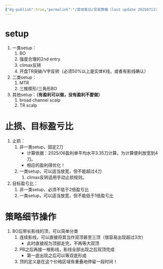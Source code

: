 ```yaml
---
{"dg-publish":true,"permalink":"/其他笔记/交易策略（last update 20250711）/","tags":["gardenEntry"]}
---
```


# setup
1. 一类setup：
	1. BO
	2. 强度合理的2nd entry
	3. climax反转
	4. 开盘TR突破/V字反转（必须50%以上是实体K线，或者有影线确认）
2. 二类setup：
	1. MTR
	2. 三推楔形/三角形BO
3. 其他setup：**（有盈利可以做，没有盈利不要做）**
	1. broad channel scalp
	2. TR scalp
# 止损、目标盈亏比
1. 止损：
	1. 非一类setup，固定2刀
		- 计算依据：2025/06盈利单平均水平3.35刀计算，为计算便利放宽到4刀。
		- 相应的盈利得优化！
	2. 一类setup，可以适当放宽，但不能超过4刀
		1. climax反转适用手动止损规则。
2. 目标盈亏比：
	1. 非一类setup，必须不低于2倍盈亏比
	2. 一类setup，可以适当放宽，但不能低于1倍盈亏比
# 策略细节操作
1. BO后带长影线的顶，可以简单分类
	1. 连续影线，可以直接将其当作双顶甚至三顶（很容易出现超过3次）
		- 此时直接视为顶部走完，不再等大双顶
	2. PB之后再接一根影线，影线全部出现之后双顶完成
		- 第一底出现之后可以等双底形成
	3. 顶的定义是在这个价格区域有重叠地停留一段时间！